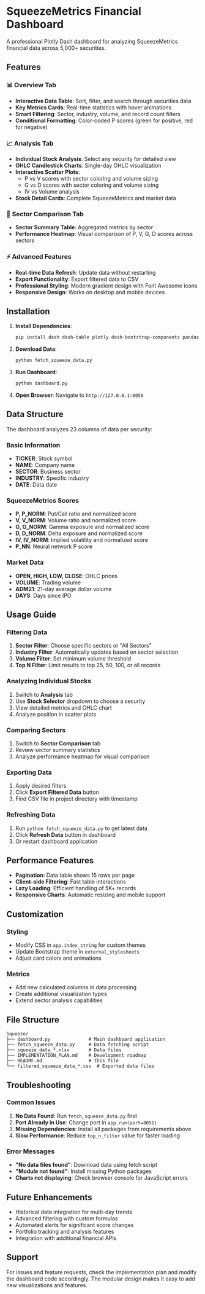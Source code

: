 # SqueezeMetrics Financial Dashboard

A professional Plotly Dash dashboard for analyzing SqueezeMetrics financial data across 5,000+ securities.

## Features

### 📊 **Overview Tab**
- **Interactive Data Table**: Sort, filter, and search through securities data
- **Key Metrics Cards**: Real-time statistics with hover animations
- **Smart Filtering**: Sector, industry, volume, and record count filters
- **Conditional Formatting**: Color-coded P scores (green for positive, red for negative)

### 📈 **Analysis Tab**
- **Individual Stock Analysis**: Select any security for detailed view
- **OHLC Candlestick Charts**: Single-day OHLC visualization
- **Interactive Scatter Plots**: 
  - P vs V scores with sector coloring and volume sizing
  - G vs D scores with sector coloring and volume sizing
  - IV vs Volume analysis
- **Stock Detail Cards**: Complete SqueezeMetrics and market data

### 🏢 **Sector Comparison Tab**
- **Sector Summary Table**: Aggregated metrics by sector
- **Performance Heatmap**: Visual comparison of P, V, G, D scores across sectors

### ⚡ **Advanced Features**
- **Real-time Data Refresh**: Update data without restarting
- **Export Functionality**: Export filtered data to CSV
- **Professional Styling**: Modern gradient design with Font Awesome icons
- **Responsive Design**: Works on desktop and mobile devices

## Installation

1. **Install Dependencies**:
   ```bash
   pip install dash dash-table plotly dash-bootstrap-components pandas requests openpyxl
   ```

2. **Download Data**:
   ```bash
   python fetch_squeeze_data.py
   ```

3. **Run Dashboard**:
   ```bash
   python dashboard.py
   ```

4. **Open Browser**: Navigate to `http://127.0.0.1:8050`

## Data Structure

The dashboard analyzes 23 columns of data per security:

### Basic Information
- **TICKER**: Stock symbol
- **NAME**: Company name  
- **SECTOR**: Business sector
- **INDUSTRY**: Specific industry
- **DATE**: Data date

### SqueezeMetrics Scores
- **P, P_NORM**: Put/Call ratio and normalized score
- **V, V_NORM**: Volume ratio and normalized score
- **G, G_NORM**: Gamma exposure and normalized score
- **D, D_NORM**: Delta exposure and normalized score
- **IV, IV_NORM**: Implied volatility and normalized score
- **P_NN**: Neural network P score

### Market Data
- **OPEN, HIGH, LOW, CLOSE**: OHLC prices
- **VOLUME**: Trading volume
- **ADM21**: 21-day average dollar volume
- **DAYS**: Days since IPO

## Usage Guide

### Filtering Data
1. **Sector Filter**: Choose specific sectors or "All Sectors"
2. **Industry Filter**: Automatically updates based on sector selection
3. **Volume Filter**: Set minimum volume threshold
4. **Top N Filter**: Limit results to top 25, 50, 100, or all records

### Analyzing Individual Stocks
1. Switch to **Analysis** tab
2. Use **Stock Selector** dropdown to choose a security
3. View detailed metrics and OHLC chart
4. Analyze position in scatter plots

### Comparing Sectors
1. Switch to **Sector Comparison** tab
2. Review sector summary statistics
3. Analyze performance heatmap for visual comparison

### Exporting Data
1. Apply desired filters
2. Click **Export Filtered Data** button
3. Find CSV file in project directory with timestamp

### Refreshing Data
1. Run `python fetch_squeeze_data.py` to get latest data
2. Click **Refresh Data** button in dashboard
3. Or restart dashboard application

## Performance Features

- **Pagination**: Data table shows 15 rows per page
- **Client-side Filtering**: Fast table interactions
- **Lazy Loading**: Efficient handling of 5K+ records
- **Responsive Charts**: Automatic resizing and mobile support

## Customization

### Styling
- Modify CSS in `app.index_string` for custom themes
- Update Bootstrap theme in `external_stylesheets`
- Adjust card colors and animations

### Metrics
- Add new calculated columns in data processing
- Create additional visualization types
- Extend sector analysis capabilities

## File Structure

```
Squeeze/
├── dashboard.py              # Main dashboard application
├── fetch_squeeze_data.py     # Data fetching script
├── squeeze_data_*.xlsx       # Data files
├── IMPLEMENTATION_PLAN.md    # Development roadmap
├── README.md                 # This file
└── filtered_squeeze_data_*.csv  # Exported data files
```

## Troubleshooting

### Common Issues

1. **No Data Found**: Run `fetch_squeeze_data.py` first
2. **Port Already in Use**: Change port in `app.run(port=8051)`
3. **Missing Dependencies**: Install all packages from requirements above
4. **Slow Performance**: Reduce `top_n_filter` value for faster loading

### Error Messages

- **"No data files found"**: Download data using fetch script
- **"Module not found"**: Install missing Python packages
- **Charts not displaying**: Check browser console for JavaScript errors

## Future Enhancements

- Historical data integration for multi-day trends
- Advanced filtering with custom formulas
- Automated alerts for significant score changes  
- Portfolio tracking and analysis features
- Integration with additional financial APIs

## Support

For issues and feature requests, check the implementation plan and modify the dashboard code accordingly. The modular design makes it easy to add new visualizations and features.